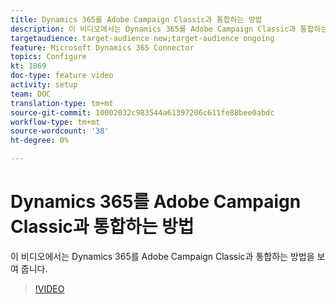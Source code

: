 ```yaml
---
title: Dynamics 365를 Adobe Campaign Classic과 통합하는 방법
description: 이 비디오에서는 Dynamics 365를 Adobe Campaign Classic과 통합하는 방법을 보여 줍니다.
targetaudience: target-audience new;target-audience ongoing
feature: Microsoft Dynamics 365 Connector
topics: Configure
kt: 1869
doc-type: feature video
activity: setup
team: DOC
translation-type: tm+mt
source-git-commit: 10002032c983544a61397206c611fe88bee0abdc
workflow-type: tm+mt
source-wordcount: '38'
ht-degree: 0%

---
```



# Dynamics 365를 Adobe Campaign Classic과 통합하는 방법

이 비디오에서는 Dynamics 365를 Adobe Campaign Classic과 통합하는 방법을 보여 줍니다.

>[!VIDEO](https://video.tv.adobe.com/v/23837?quality=12)
